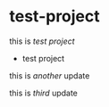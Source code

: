 # test-project


this is *test project*

- test project


this is *another* update

this is *third* update
